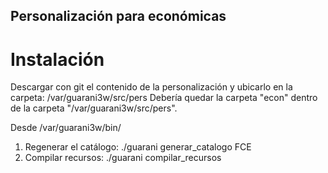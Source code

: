 ## Personalización para económicas 
# Instalación
Descargar con git el contenido de la personalización y ubicarlo en la carpeta: 
/var/guarani3w/src/pers
Debería quedar la carpeta "econ" dentro de la carpeta "/var/guarani3w/src/pers".

Desde /var/guarani3w/bin/
1) Regenerar el catálogo: 
./guarani generar_catalogo FCE
2) Compilar recursos: 
./guarani compilar_recursos
